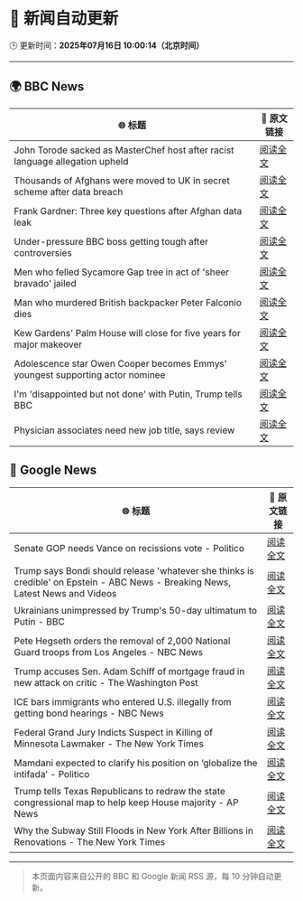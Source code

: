 # 🧠 新闻自动更新

🕒 更新时间：**2025年07月16日 10:00:14（北京时间）**

---

## 🌍 BBC News

| 🌐 标题 | 🔗 原文链接 |
|--------|-------------|
| John Torode sacked as MasterChef host after racist language allegation upheld | [阅读全文](https://www.bbc.com/news/articles/c8j1vzngdjpo) |
| Thousands of Afghans were moved to UK in secret scheme after data breach | [阅读全文](https://www.bbc.com/news/articles/cvg8zy78787o) |
| Frank Gardner: Three key questions after Afghan data leak | [阅读全文](https://www.bbc.com/news/articles/c9w12kdg5zko) |
| Under-pressure BBC boss getting tough after controversies | [阅读全文](https://www.bbc.com/news/articles/c20pyjggzzro) |
| Men who felled Sycamore Gap tree in act of 'sheer bravado' jailed | [阅读全文](https://www.bbc.com/news/articles/c93969ln7zwo) |
| Man who murdered British backpacker Peter Falconio dies | [阅读全文](https://www.bbc.com/news/articles/cjrlg4x8e78o) |
| Kew Gardens' Palm House will close for five years for major makeover | [阅读全文](https://www.bbc.com/news/articles/cpwq08rxxklo) |
| Adolescence star Owen Cooper becomes Emmys' youngest supporting actor nominee | [阅读全文](https://www.bbc.com/news/articles/cjelpe2y3plo) |
| I'm 'disappointed but not done' with Putin, Trump tells BBC | [阅读全文](https://www.bbc.com/news/articles/c1e02q12z32o) |
| Physician associates need new job title, says review | [阅读全文](https://www.bbc.com/news/articles/c70r7d7z0wro) |

## 📰 Google News

| 🌐 标题 | 🔗 原文链接 |
|--------|-------------|
| Senate GOP needs Vance on recissions vote - Politico | [阅读全文](https://news.google.com/rss/articles/CBMirAFBVV95cUxNUkpNUWhJXzFYaklsaVZuMUp4SnRvZlZXRkVYTWJnX3lWSFFVRVhFejlvYm1fUU5tTkVuR2hsU0lDUTRMazFBOEQ1clB6R2FHb0tJTi1PVUVqTGx0Ujc0UVVyV2dydngwRVl6Rm9fX0EyeUV4RVJWaWhBOU1SZmExQXljUkVXakhxemE3ZnM1eW9LTEI4T09LcUVnOG5MdWNnYTR4dTNDeTV3dWI4?oc=5) |
| Trump says Bondi should release 'whatever she thinks is credible' on Epstein - ABC News - Breaking News, Latest News and Videos | [阅读全文](https://news.google.com/rss/articles/CBMimgFBVV95cUxPbnZsQTloR1hndUdKY0lZQ182aHdSaDNYQVBNOE0zYnp5ZnJDdWZjeUtrbTdjeDNoQjJ1Q1JHejIteWpCX1JaZml2OXgySEFfOWZZbmlWZUFucmZCSXVHUnYzRk5LTzVtU3U2a0E2M3EyN3VoOVI3dUljMmw5MkhkRlZ4dEtDd0luendueExjR3g0Y2V4NUtfVnhB0gGfAUFVX3lxTE9uUHp2RTJGUlpkdTRON2hmbzNNWFVlNDdrVmF1S0ZwRTVBWlUtYWVaSHlUaVNFUUJwbXA0elBIbEZBVG52UWJzSlRIODZXbENVMHBwdWJ1Zm9hV0xRZ2NiNmRYWGhUelN2SnRVeTB5Ykx4SFlxV21obXo4blFRbW1RMUJ0NzNnM2J5Rzk1ektqVDV3eDZJaThicDJURmJobw?oc=5) |
| Ukrainians unimpressed by Trump's 50-day ultimatum to Putin - BBC | [阅读全文](https://news.google.com/rss/articles/CBMiWkFVX3lxTFBCbV9vM2p5RUdtNXB4RHkxY09IVlM2TFRZcjc2bFFXcE9FMk41cmRnYTA3SXB3YVJDa3R3cnItY1pzRm1OTklQTEY3ek43V2RjY3lDZmRRU0dXUdIBX0FVX3lxTE9WRkt5LUp4SUNNZnVvUTNzQnFUUzVTMjV5dHhZb2tOZ1BKZG9kTDhuRFk5YTYxV2sxTXd2VXdyeXRISlRDVVNSQ0tsVlpzb3VJa3dwRnN2T183R3A5QVo4?oc=5) |
| Pete Hegseth orders the removal of 2,000 National Guard troops from Los Angeles - NBC News | [阅读全文](https://news.google.com/rss/articles/CBMimgFBVV95cUxOWVR3ZWFwNVJvRElEeWlncVpERDNMOGxfanZVZGR5MVduaktXeFczbklqWmI5cmM4eTU5MmJwdjlodHB3M2FSOFpRcTl4TG9QRTIzeEVfM2p6bnEtUVdJY3hnRjBKLWJrODdLWW1oQ2hwVF9HX09mYlhwSEdsT2UxQWw5OUJUMDRORE83ZUF6NVpIekJwQWR3VUtB0gFWQVVfeXFMTi12QUtpMU9na0VQUEFjcUExX25pN0RUOHI4bWpHSW9kbjllemtoQzM3X1B4alJ2MDlGM01kaVIwNEdFTGJkZDd6cjVUMHYxM3ZFcDBBV0E?oc=5) |
| Trump accuses Sen. Adam Schiff of mortgage fraud in new attack on critic - The Washington Post | [阅读全文](https://news.google.com/rss/articles/CBMihgFBVV95cUxOdTFnM0ZsY1N3VUY0c2R5NEttWGNxbmgxM0tuOXY3bjd5ZC1fc09fVWF0TThELVQ2b2JreEVGbGVaQ1FQV3VRY0JtWHQtRHVWclAteU1KTWk2NGJ5eWx1TFFPWjdQSS1hSElSVmNuVU1sT1ZYYlVLSkVYaVhVaTgxZFVudnhlZw?oc=5) |
| ICE bars immigrants who entered U.S. illegally from getting bond hearings - NBC News | [阅读全文](https://news.google.com/rss/articles/CBMipAFBVV95cUxNMGhieHpFTWpuNkNmTFhVam93ME1TbE56WndYaVFJSFd1d05zeURUaHdaUzUyeFBLZGdNVUdwZXJiNXo2SzFkWWhzZGdzSnVFTkdxb2hhRnk5aVFBN1E3WGZseWg5X21mRGhGay1na2lGSW11ZTMzc1B0SDczRi0zaWRSeDhQeXVHUnBUTkNYZk5iZlNrWXpOODlTbFlYM2wzdDIyetIBVkFVX3lxTFB2V3k2OUNCWWdjeDRpTkpiMHlqdHIyYks3VUE5WG0ybW5RU2N5Y1h2cU8tZEdEZjdzT0JpeVdtZnVjU2FoQmRMeFl6bnE3RnFCXzg5Nm1n?oc=5) |
| Federal Grand Jury Indicts Suspect in Killing of Minnesota Lawmaker - The New York Times | [阅读全文](https://news.google.com/rss/articles/CBMilgFBVV95cUxNY3VzYUMxWjhaLUx0ZWp2ZTY3c3duWktkcXJaelFoWFZXbHlvSE9uMTBMWjJMOW5aM0R2dVJob3gxYkRzNW50SXFxeGxUTDNOSGk5dk0teF94R2tfYkZjWVVpT0hPTmJ0Nk4xUWIwTWRnSGpDWG1XMGVEakhxYUpSM08zZXZiS0VsYjdZSlF5cFJqdVNvd2c?oc=5) |
| Mamdani expected to clarify his position on ‘globalize the intifada’ - Politico | [阅读全文](https://news.google.com/rss/articles/CBMitwFBVV95cUxNNFRoRlNwWV8xSTRaWUZQbW5yT1RYM095RnpwZm96UjlLOUFfRThXNjlHR0RUMk8zWDQzNzdKbGpMczhiLVVRbTE1eElHcU8xSk9pcFIzanBibEVLejNJOGlqdEYxRTVma3FUelByTk5DSS1iTGMxaXprWE45NGZmU2RNWGp1MFBoVGljRk1IVExNSjFPbzBuX3Z0bWE4SUZ6R29HVUVMRlAyWUVKS05SeldDLWxMNW8?oc=5) |
| Trump tells Texas Republicans to redraw the state congressional map to help keep House majority - AP News | [阅读全文](https://news.google.com/rss/articles/CBMisgFBVV95cUxPZDhaU2NHX09JQlZTQjc4dC1PVXNMRnRkMDFJanZqVEctc2dabW91UFVfbEF3clJkZ1Y3QTRVQndXQUc2Nk1tZUN5TTF1bnFfY090UGV4eFQ2MTB6eDg2U2ZoNEF1Q3lXRGpEUnpSZUNQSFN4MjNQbE81R0h0VHh4WEtMTGRwcndNeEpxTkFlQmdNQnk5TWd3Wkl4M3JQSHlBSTB0ckN5VkxGVHRyazVXbHRB?oc=5) |
| Why the Subway Still Floods in New York After Billions in Renovations - The New York Times | [阅读全文](https://news.google.com/rss/articles/CBMifEFVX3lxTE05QmtjNHZKU1lGaGJ2VXBYVEF4MGRqYkFqbWNjTHZMN3RXUjJIUDBvYlE2MDJIUVhmYmk5THFZcFVURHNfUVBreHI2amxUaUltTm9oaFluVm5DNWFobU9JU0h2NEdMeGJXMmZuMmg4bHhGcEpEUVd0WHp1ZnQ?oc=5) |

---
> 本页面内容来自公开的 BBC 和 Google 新闻 RSS 源，每 10 分钟自动更新。
